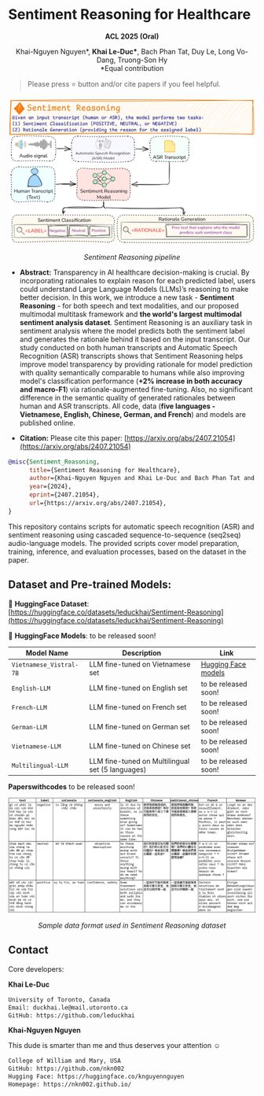 # Sentiment Reasoning for Healthcare

**<div align="center">ACL 2025 (Oral)</div>**

<div align="center">Khai-Nguyen Nguyen*, <b>Khai Le-Duc*</b>, Bach Phan Tat, Duy Le, Long Vo-Dang, Truong-Son Hy</div>

<div align="center">*Equal contribution</div>

> Please press ⭐ button and/or cite papers if you feel helpful.

<p align="center">
  <img src="https://github.com/leduckhai/Sentiment-Reasoning/blob/master/sentiment_reasoning_pipeline.png" width="700"/>
</p>
<p align="center"><em>Sentiment Reasoning pipeline</em></p>

* **Abstract:**
Transparency in AI healthcare decision-making is crucial. By incorporating rationales to explain reason for each predicted label, users could understand Large Language Models (LLMs)’s reasoning to make better decision. In this work, we introduce a new task - **Sentiment Reasoning** - for both speech and text modalities, and our proposed multimodal multitask framework and **the world's largest multimodal sentiment analysis dataset**. Sentiment Reasoning is an auxiliary task in sentiment analysis where the model predicts both the sentiment label and generates the rationale behind it based on the input transcript. Our study conducted on both human transcripts and Automatic Speech Recognition (ASR) transcripts shows that Sentiment Reasoning helps improve model transparency by providing rationale for model prediction with quality semantically comparable to humans while also improving model's classification performance (**+2% increase in both accuracy and macro-F1**)  via rationale-augmented fine-tuning. Also, no significant difference in the semantic quality of generated rationales between human and ASR transcripts. All code, data (**five languages - Vietnamese, English, Chinese, German, and French**) and models are published online.

* **Citation:**
Please cite this paper: [https://arxiv.org/abs/2407.21054](https://arxiv.org/abs/2407.21054)

``` bibtex
@misc{Sentiment_Reasoning,
      title={Sentiment Reasoning for Healthcare}, 
      author={Khai-Nguyen Nguyen and Khai Le-Duc and Bach Phan Tat and Duy Le and Long Vo-Dang and Truong-Son Hy},
      year={2024},
      eprint={2407.21054},
      url={https://arxiv.org/abs/2407.21054}, 
}
```

This repository contains scripts for automatic speech recognition (ASR) and sentiment reasoning using cascaded sequence-to-sequence (seq2seq) audio-language models. The provided scripts cover model preparation, training, inference, and evaluation processes, based on the dataset in the paper.

## Dataset and Pre-trained Models:
🤗 **HuggingFace Dataset**: [https://huggingface.co/datasets/leduckhai/Sentiment-Reasoning](https://huggingface.co/datasets/leduckhai/Sentiment-Reasoning)

🤗 **HuggingFace Models**: to be released soon!

| Model Name       | Description                                | Link                                                                 |
|------------------|--------------------------------------------|----------------------------------------------------------------------|
| `Vietnamese_Vistral-7B`     | LLM fine-tuned on Vietnamese set        | [Hugging Face models](https://huggingface.co/leduckhai/Sentiment-Reasoning/tree/main/Vietnamese_Vistral-7B) |
| `English-LLM`    | LLM fine-tuned on English set         | to be released soon! |
| `French-LLM`  | LLM fine-tuned on French set          | to be released soon!    |
| `German-LLM`  | LLM fine-tuned on German set          | to be released soon! |
| `Vietnamese-LLM`  | LLM fine-tuned on Chinese set          | to be released soon! |
| `Multilingual-LLM`  | LLM fine-tuned on Multilingual set (5 languages)        | to be released soon! |

**Paperswithcodes** to be released soon!

<p align="center">
  <img src="https://github.com/leduckhai/Sentiment-Reasoning/blob/master/sentiment_reasoning_datasample.png" width="1000"/>
</p>
<p align="center"><em>Sample data format used in Sentiment Reasoning dataset</em></p>


## Contact

Core developers:

**Khai Le-Duc**
```
University of Toronto, Canada
Email: duckhai.le@mail.utoronto.ca
GitHub: https://github.com/leduckhai
```

**Khai-Nguyen Nguyen**

This dude is smarter than me and thus deserves your attention :relaxed:
```
College of William and Mary, USA
GitHub: https://github.com/nkn002
Hugging Face: https://huggingface.co/knguyennguyen
Homepage: https://nkn002.github.io/
```

